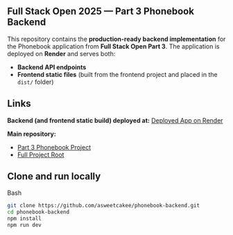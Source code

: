 ## Full Stack Open 2025 — Part 3 Phonebook Backend
This repository contains the **production-ready backend implementation** for the Phonebook application from **Full Stack Open Part 3**.
The application is deployed on **Render** and serves both:
- **Backend API endpoints**
- **Frontend static files** (built from the frontend project and placed in the `dist/` folder)

## Links
**Backend (and frontend static build) deployed at:**
[Deployed App on Render]()

**Main repository:**
- [Part 3 Phonebook Project](https://github.com/asweetcakee/webdev/tree/fullstackopen/part3/phonebook)
- [Full Project Root](https://github.com/asweetcakee/webdev/tree/fullstackopen/)

## Clone and run locally
Bash
```bash
git clone https://github.com/asweetcakee/phonebook-backend.git
cd phonebook-backend
npm install
npm run dev
```